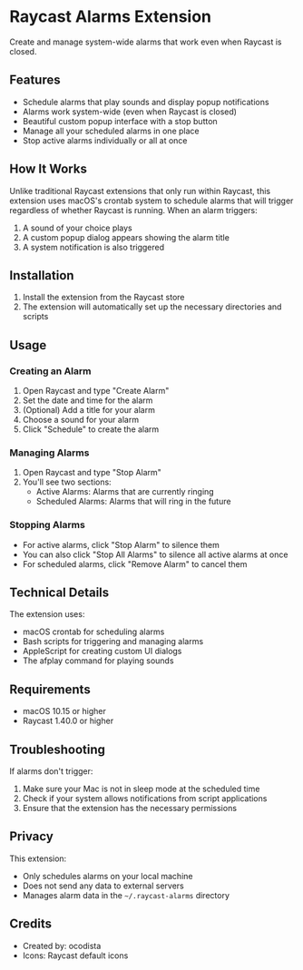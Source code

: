 # Raycast Alarms Extension

Create and manage system-wide alarms that work even when Raycast is closed.

## Features

- Schedule alarms that play sounds and display popup notifications
- Alarms work system-wide (even when Raycast is closed)
- Beautiful custom popup interface with a stop button
- Manage all your scheduled alarms in one place
- Stop active alarms individually or all at once

## How It Works

Unlike traditional Raycast extensions that only run within Raycast, this extension uses macOS's crontab system to schedule alarms that will trigger regardless of whether Raycast is running. When an alarm triggers:

1. A sound of your choice plays
2. A custom popup dialog appears showing the alarm title
3. A system notification is also triggered

## Installation

1. Install the extension from the Raycast store
2. The extension will automatically set up the necessary directories and scripts

## Usage

### Creating an Alarm

1. Open Raycast and type "Create Alarm"
2. Set the date and time for the alarm
3. (Optional) Add a title for your alarm
4. Choose a sound for your alarm
5. Click "Schedule" to create the alarm

### Managing Alarms

1. Open Raycast and type "Stop Alarm"
2. You'll see two sections:
   - Active Alarms: Alarms that are currently ringing
   - Scheduled Alarms: Alarms that will ring in the future

### Stopping Alarms

- For active alarms, click "Stop Alarm" to silence them
- You can also click "Stop All Alarms" to silence all active alarms at once
- For scheduled alarms, click "Remove Alarm" to cancel them

## Technical Details

The extension uses:

- macOS crontab for scheduling alarms
- Bash scripts for triggering and managing alarms
- AppleScript for creating custom UI dialogs
- The afplay command for playing sounds

## Requirements

- macOS 10.15 or higher
- Raycast 1.40.0 or higher

## Troubleshooting

If alarms don't trigger:

1. Make sure your Mac is not in sleep mode at the scheduled time
2. Check if your system allows notifications from script applications
3. Ensure that the extension has the necessary permissions

## Privacy

This extension:
- Only schedules alarms on your local machine
- Does not send any data to external servers
- Manages alarm data in the `~/.raycast-alarms` directory

## Credits

- Created by: ocodista
- Icons: Raycast default icons